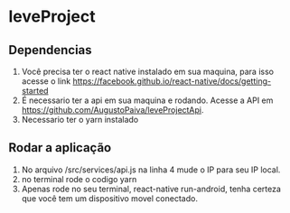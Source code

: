 # leveProject

## Dependencias

1. Você precisa ter o react native instalado em sua maquina, para isso acesse o link https://facebook.github.io/react-native/docs/getting-started
2. É necessario ter a api em sua maquina e rodando. Acesse a API em https://github.com/AugustoPaiva/leveProjectApi.
3. Necessario ter o yarn instalado
## Rodar a aplicação
1. No arquivo /src/services/api.js na linha 4 mude o IP para seu IP local.
2. no terminal rode o codigo yarn
3. Apenas rode no seu terminal, react-native run-android, tenha certeza que você tem um dispositivo movel conectado.
